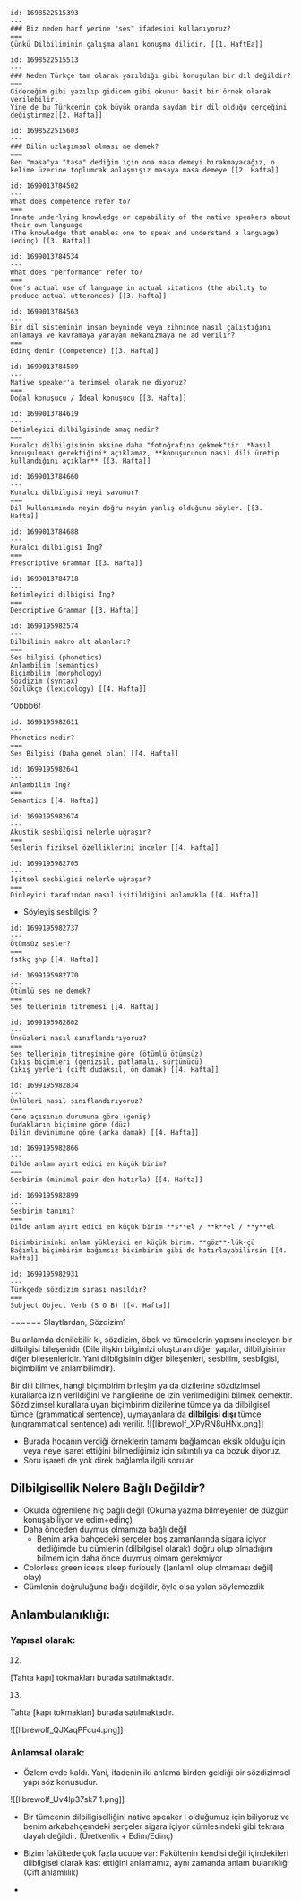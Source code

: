 ```anki
id: 1698522515393
---
### Biz neden harf yerine "ses" ifadesini kullanıyoruz?
===
Çünkü Dilbiliminin çalışma alanı konuşma dilidir. [[1. HaftEa]]
```

```anki
id: 1698522515513
---
### Neden Türkçe tam olarak yazıldığı gibi konuşulan bir dil değildir?
===
Gideceğim gibi yazılıp gidicem gibi okunur basit bir örnek olarak verilebilir.
Yine de bu Türkçenin çok büyük oranda saydam bir dil olduğu gerçeğini değiştirmez[[2. Hafta]] 
```

```anki
id: 1698522515603
---
### Dilin uzlaşımsal olması ne demek?
===
Ben "masa"ya "tasa" dediğim için ona masa demeyi bırakmayacağız, o kelime üzerine toplumcak anlaşmışız masaya masa demeye [[2. Hafta]]
```

```anki
id: 1699013784502
---
What does competence refer to?
===
Innate underlying knowledge or capability of the native speakers about their own language
(The knowledge that enables one to speak and understand a language) (edinç) [[3. Hafta]]
```

```anki
id: 1699013784534
---
What does "performance" refer to?
===
One's actual use of language in actual sitations (the ability to produce actual utterances) [[3. Hafta]]
```

```anki
id: 1699013784563
---
Bir dil sisteminin insan beyninde veya zihninde nasıl çalıştığını anlamaya ve kavramaya yarayan mekanizmaya ne ad verilir?
===
Edinç denir (Competence) [[3. Hafta]]
```

```anki
id: 1699013784589
---
Native speaker'a terimsel olarak ne diyoruz?
===
Doğal konuşucu / İdeal konuşucu [[3. Hafta]]
```

```anki
id: 1699013784619
---
Betimleyici dilbilgisinde amaç nedir?
===
Kuralcı dilbilgisinin aksine daha "fotoğrafını çekmek"tir. *Nasıl konuşulması gerektiğini* açıklamaz, **konuşucunun nasıl dili üretip kullandığını açıklar** [[3. Hafta]]
```

```anki
id: 1699013784660
---
Kuralcı dilbilgisi neyi savunur?
===
Dil kullanımında neyin doğru neyin yanlış olduğunu söyler. [[3. Hafta]]
```

```anki
id: 1699013784688
---
Kuralcı dilbilgisi İng?
===
Prescriptive Grammar [[3. Hafta]]
```

```anki
id: 1699013784718
---
Betimleyici dilbigisi İng?
===
Descriptive Grammar [[3. Hafta]]
```

```anki
id: 1699195982574
---
Dilbilimin makro alt alanları?
===
Ses bilgisi (phonetics)
Anlambilim (semantics)
Biçimbilim (morphology)
Sözdizim (syntax)
Sözlükçe (lexicology) [[4. Hafta]]
```

^0bbb6f

```anki
id: 1699195982611
---
Phonetics nedir?
===
Ses Bilgisi (Daha genel olan) [[4. Hafta]]
```

```anki
id: 1699195982641
---
Anlambilim İng?
===
Semantics [[4. Hafta]]
```

```anki
id: 1699195982674
---
Akustik sesbilgisi nelerle uğraşır?
===
Seslerin fiziksel özelliklerini inceler [[4. Hafta]]
```

```anki
id: 1699195982705
---
İşitsel sesbilgisi nelerle uğraşır?
===
Dinleyici tarafından nasıl işitildiğini anlamakla [[4. Hafta]]
```

- Söyleyiş sesbilgisi ?

```anki
id: 1699195982737
---
Ötümsüz sesler?
===
fstkç şhp [[4. Hafta]]
```

```anki
id: 1699195982770
---
Ötümlü ses ne demek?
===
Ses tellerinin titremesi [[4. Hafta]]
```

```anki
id: 1699195982802
---
Ünsüzleri nasıl sınıflandırıyoruz?
===
Ses tellerinin titreşimine göre (ötümlü ötümsüz)
Çıkış biçimleri (genizsil, patlamalı, sürtünücü) 
Çıkış yerleri (çift dudaksıl, ön damak) [[4. Hafta]]
```

```anki
id: 1699195982834
---
Ünlüleri nasıl sınıflandırıyoruz?
===
Çene açısının durumuna göre (geniş)
Dudakların biçimine göre (düz)
Dilin devinimine göre (arka damak) [[4. Hafta]]
```

```anki
id: 1699195982866
---
Dilde anlam ayırt edici en küçük birim?
===
Sesbirim (minimal pair den hatırla) [[4. Hafta]]
```

```anki
id: 1699195982899
---
Sesbirim tanımı?
===
Dilde anlam ayırt edici en küçük birim **s**el / **k**el / **y**el

Biçimbiriminki anlam yükleyici en küçük birim. **göz**-lük-çü 
Bağımlı biçimbirim bağımsız biçimbirim gibi de hatırlayabilirsin [[4. Hafta]]
```

```anki
id: 1699195982931
---
Türkçede sözdizim sırası nasıldır?
===
Subject Object Verb (S O B) [[4. Hafta]]
```



======
Slaytlardan, Sözdizim1

Bu anlamda denilebilir ki, sözdizim, öbek ve tümcelerin yapısını inceleyen bir dilbilgisi bileşenidir (Dile ilişkin bilgimizi oluşturan diğer yapılar, dilbilgisinin diğer bileşenleridir. Yani dilbilgisinin diğer bileşenleri, sesbilim, sesbilgisi, biçimbilim ve anlambilimdir).

Bir dili bilmek, hangi biçimbirim birleşim ya da dizilerine sözdizimsel kurallarca izin verildiğini ve hangilerine de izin verilmediğini bilmek demektir. Sözdizimsel kurallara uyan biçimbirim dizilerine tümce ya da dilbilgisel tümce (grammatical sentence), uymayanlara da **dilbilgisi dışı** tümce (ungrammatical sentence) adı verilir.
![[librewolf_XPyRN8uHNx.png]] 
- Burada hocanın verdiği örneklerin tamamı bağlamdan eksik olduğu için veya neye işaret ettiğini bilmediğimiz için sıkıntılı ya da bozuk diyoruz.
- Soru işareti de yok direk bağlamla ilgili sorular


## Dilbilgisellik Nelere Bağlı Değildir?
- Okulda öğrenilene hiç bağlı değil (Okuma yazma bilmeyenler de düzgün konuşabiliyor ve edim+edinç)
- Daha önceden duymuş olmamıza bağlı değil
	- Benim arka bahçedeki serçeler boş zamanlarında sigara içiyor dediğimde bu cümlenin (dilbilgisel olarak) doğru olup olmadığını bilmem için daha önce duymuş olmam gerekmiyor
- Colorless green ideas sleep furiously ([anlamlı olup olmaması değil] olay)
- Cümlenin doğruluğuna bağlı değildir, öyle olsa yalan söylemezdik

## Anlambulanıklığı:
### Yapısal olarak:
12)
[Tahta kapı] tokmakları burada satılmaktadır.

13)
Tahta [kapı tokmakları] burada satılmaktadır.

![[librewolf_QJXaqPFcu4.png]]
### Anlamsal olarak:

- Özlem evde kaldı.
Yani, ifadenin iki anlama birden geldiği bir sözdizimsel yapı söz konusudur.


![[librewolf_Uv4lp37sk7 1.png]]



- Bir tümcenin dilbiligiselliğini native speaker i olduğumuz için biliyoruz ve benim arkabahçemdeki serçeler sigara içiyor cümlesindeki gibi tekrara dayalı değildir. (Üretkenlik + Edim/Edinç)

- Bizim fakültede çok fazla ucube var: Fakültenin kendisi değil içindekileri dilbilgisel olarak kast ettiğini anlamamız, aynı zamanda anlam bulanıklığı (Çift anlamlılık)

- 







